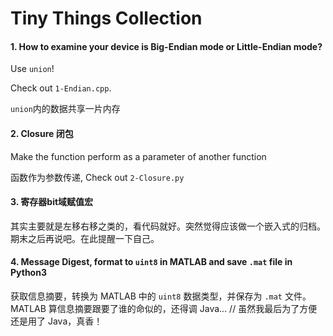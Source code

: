 # Tiny Things Collection

#### 1. How to examine your device is Big-Endian mode or Little-Endian mode?

Use `union`! 

Check out `1-Endian.cpp`.

`union`内的数据共享一片内存

#### 2. Closure 闭包

Make the function perform as a parameter of another function

函数作为参数传递, Check out `2-Closure.py`

#### 3. 寄存器bit域赋值宏

其实主要就是左移右移之类的，看代码就好。突然觉得应该做一个嵌入式的归档。期末之后再说吧。在此提醒一下自己。

#### 4. Message Digest, format to `uint8` in MATLAB and save `.mat` file in Python3

获取信息摘要，转换为 MATLAB 中的 `uint8` 数据类型，并保存为 `.mat` 文件。MATLAB 算信息摘要跟要了谁的命似的，还得调 Java...
// 虽然我最后为了方便还是用了 Java，真香！
